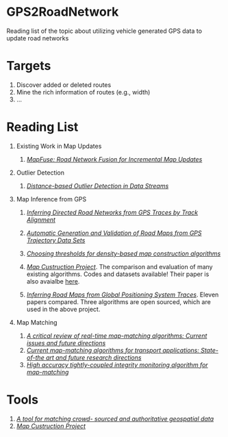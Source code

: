 # GPS2RoadNetwork
Reading list of the topic about utilizing vehicle generated GPS data to update road networks

**Targets**
==

1. Discover added or deleted routes
2. Mine the rich information of routes (e.g., width)
3. ...


**Reading List**
==

1. Existing Work in Map Updates

	1. [*MapFuse: Road Network Fusion for Incremental Map Updates*](/papers/mapfuse.pdf)



2. Outlier Detection

	1. [*Distance-based Outlier Detection in Data Streams*](/papers/distanceOutlier.pdf)

3. Map Inference from GPS

	1. [*Inferring Directed Road Networks from GPS Traces by Track Alignment*](/papers/ijgi-04-02446.pdf)

	2. [*Automatic Generation and Validation of Road Maps from GPS Trajectory Data Sets*](/papers/p1523-li.pdf)
	3. [*Choosing thresholds for density-based map construction algorithms*](/papers/a24-ahmed.pdf)
	4. [*Map Custruction Project*](http://mapconstruction.org). The comparison and evaluation of many existing algorithms. Codes and datasets available! Their paper is also avaialbe [here](/papers/comparisonMapConstruction.pdf).
	5. [*Inferring Road Maps from Global Positioning System Traces*](/papers/2291-08.pdf). Eleven papers compared. Three algorithms are open sourced, which are used in the above project.
	
4. Map Matching

	1. [*A critical review of real-time map-matching algorithms: Current issues and future directions*](/papers/1-s2.0-S0198971514000908-main.pdf)
	2. [*Current map-matching algorithms for transport applications: State-of-the art and future research directions*](/papers/1-s2.0-S0968090X07000265-main.pdf)
	3. [*High accuracy tightly-coupled integrity monitoring algorithm for map-matching*](/papers/1-s2.0-S0968090X13001629-main.pdf)
	
	
**Tools**
==

1. [*A tool for matching crowd- sourced and authoritative geospatial data*](/papers/A-Tool-Du-ID31.pdf)
2. [*Map Custruction Project*](http://mapconstruction.org)